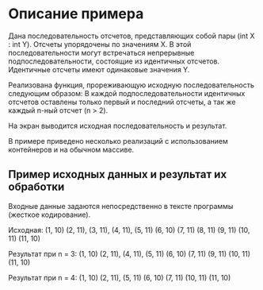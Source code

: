 # Описание примера
Дана последовательность отсчетов, представляющих собой пары (int Х : int Y).
Отсчеты упорядочены по значениям Х.
В этой последовательности могут встречаться непрерывные подпоследовательности,
состоящие из идентичных отсчетов. Идентичные отсчеты имеют одинаковые значения Y.

Реализована функция, прореживающую исходную последовательность следующим
образом:
В каждой подпоследовательности идентичных отсчетов оставлены только первый и
последний отсчеты, а так же каждый n-ный отсчет (n > 2).

На экран выводится  исходная последовательность и результат.

В примере приведено несколько реализаций с использованием контейнеров и на обычном массиве.

## Пример исходных данных и результат их обработки
Входные данные задаются непосредственно в тексте программы (жесткое кодирование).

Исходная: (1, 10) (2, 11), (3, 11), (4, 11), (5, 11) (6, 10) (7,
11) (8, 11) (9, 11) (10, 11) (11, 10)

Результат при n = 3: (1, 10) (2, 11), (4, 11), (5, 11) (6, 10) (7, 11)
(9, 11) (10, 11) (11, 10)

Результат при n = 4: (1, 10) (2, 11), (5, 11) (6, 10) (7, 11) (10, 11)
(11, 10)
